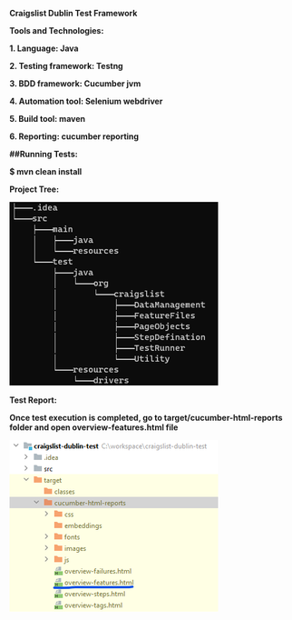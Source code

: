 
**Craigslist Dublin Test Framework**

**Tools and Technologies:**

 **1. Language: Java**

 **2. Testing framework: Testng**

 **3. BDD framework: Cucumber jvm**

 **4. Automation tool: Selenium webdriver**

 **5. Build tool: maven**

 **6. Reporting: cucumber reporting**

**##Running Tests:**

**$ mvn clean install**


**Project Tree:**

![img_1.png](img_1.png)

**Test Report:**

**Once test execution is completed, go to target/cucumber-html-reports folder and open overview-features.html file**

![img_2.png](img_2.png)